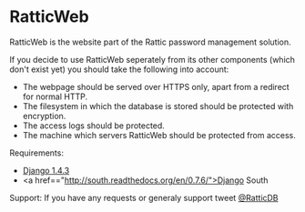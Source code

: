 RatticWeb
=========

RatticWeb is the website part of the Rattic password management solution.

If you decide to use RatticWeb seperately from its other components (which don't exist yet) you should take the following into account:
* The webpage should be served over HTTPS only, apart from a redirect for normal HTTP.
* The filesystem in which the database is stored should be protected with encryption.
* The access logs should be protected.
* The machine which servers RatticWeb should be protected from access.

Requirements:
* <a href="http://pypi.python.org/pypi/Django/1.4.3">Django 1.4.3</a>
* <a href=="http://south.readthedocs.org/en/0.7.6/">Django South </a>

Support:
If you have any requests or generaly support tweet <a href="@twitter.com/ratticdb">@RatticDB</a>
